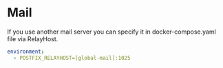 # Mail

If you use another mail server you can specify it in docker-compose.yaml file via RelayHost.

```yaml
environment:
  - POSTFIX_RELAYHOST=[global-mail]:1025
```
